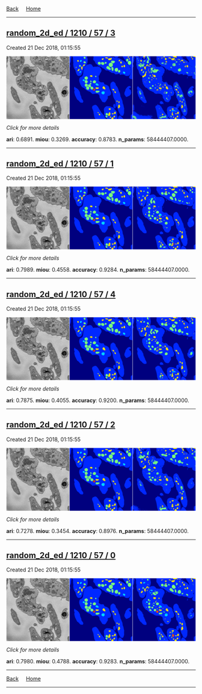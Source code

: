 
[Back](..)&nbsp;&nbsp;&nbsp;&nbsp;&nbsp;[Home](https://leapmanlab.github.io/snapshots)

---

<div class="summary"><a href="3"><h2>random_2d_ed / 1210 / 57 / 3</h2></a><p>Created 21 Dec 2018, 01:15:55
</p><a href="3"><img src="3/media/summary.png" align="center"></a><p>
<i>Click for more details</i>
</p></div>

**ari**: 0.6891. **miou**: 0.3269. **accuracy**: 0.8783. **n_params**: 58444407.0000. 

---

<div class="summary"><a href="1"><h2>random_2d_ed / 1210 / 57 / 1</h2></a><p>Created 21 Dec 2018, 01:15:55
</p><a href="1"><img src="1/media/summary.png" align="center"></a><p>
<i>Click for more details</i>
</p></div>

**ari**: 0.7989. **miou**: 0.4558. **accuracy**: 0.9284. **n_params**: 58444407.0000. 

---

<div class="summary"><a href="4"><h2>random_2d_ed / 1210 / 57 / 4</h2></a><p>Created 21 Dec 2018, 01:15:55
</p><a href="4"><img src="4/media/summary.png" align="center"></a><p>
<i>Click for more details</i>
</p></div>

**ari**: 0.7875. **miou**: 0.4055. **accuracy**: 0.9200. **n_params**: 58444407.0000. 

---

<div class="summary"><a href="2"><h2>random_2d_ed / 1210 / 57 / 2</h2></a><p>Created 21 Dec 2018, 01:15:55
</p><a href="2"><img src="2/media/summary.png" align="center"></a><p>
<i>Click for more details</i>
</p></div>

**ari**: 0.7278. **miou**: 0.3454. **accuracy**: 0.8976. **n_params**: 58444407.0000. 

---

<div class="summary"><a href="0"><h2>random_2d_ed / 1210 / 57 / 0</h2></a><p>Created 21 Dec 2018, 01:15:55
</p><a href="0"><img src="0/media/summary.png" align="center"></a><p>
<i>Click for more details</i>
</p></div>

**ari**: 0.7980. **miou**: 0.4788. **accuracy**: 0.9283. **n_params**: 58444407.0000. 

---

[Back](..)&nbsp;&nbsp;&nbsp;&nbsp;&nbsp;[Home](https://leapmanlab.github.io/snapshots)

---
